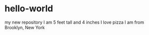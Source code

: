 # hello-world
my new repository
I am 5 feet tall and 4 inches
I love pizza
I am from Brooklyn, New York
